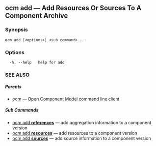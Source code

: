 ## ocm add &mdash; Add Resources Or Sources To A Component Archive

### Synopsis

```
ocm add [<options>] <sub command> ...
```

### Options

```
  -h, --help   help for add
```

### SEE ALSO

##### Parents

* [ocm](ocm.md)	 &mdash; Open Component Model command line client


##### Sub Commands

* [ocm add <b>references</b>](ocm_add_references.md)	 &mdash; add aggregation information to a component version
* [ocm add <b>resources</b>](ocm_add_resources.md)	 &mdash; add resources to a component version
* [ocm add <b>sources</b>](ocm_add_sources.md)	 &mdash; add source information to a component version

